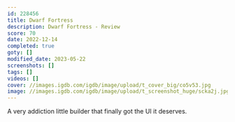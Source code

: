 ```yaml
---
id: 228456
title: Dwarf Fortress
description: Dwarf Fortress - Review
score: 70
date: 2022-12-14
completed: true
goty: []
modified_date: 2023-05-22
screenshots: []
tags: []
videos: []
cover: //images.igdb.com/igdb/image/upload/t_cover_big/co5v53.jpg
image: //images.igdb.com/igdb/image/upload/t_screenshot_huge/scka2j.jpg
---
```

A very addiction little builder that finally got the UI it deserves.